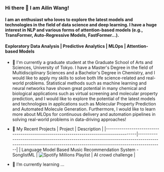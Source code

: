 ### Hi there 👋 I am Ailin Wang!
#### I am an enthusiast who loves to explore the latest models and technologies in the field of data science and deep learning. I have a huge interest in NLP and various forms of attention-based models (e.g., TransFormer, Auto-Regressive Models, FastFormer...).
#### Exploratory Data Analysis | Predictive Analytics | MLOps | Attention-based Models
- 🌱 I'm currently a graduate student at the Graduate School of Arts and Sciences, University of Tokyo. I have a Master's Degree in the field of Multidisciplinary Sciences and a Bachelor's Degree in Chemistry, and I would like to apply my skills to solve both life science-related and real-world problems.
Statistical methods such as machine learning and neural networks have shown great potential in many chemical and biological applications such as virtual screening and molecular property prediction, and I would like to explore the potential of the latest models and technologies in applications such as 
Molecular Property Prediction and Automated Molecule Generation. Furthermore, I would like to learn more about MLOps for continuous delivery and automation pipelines in solving real-world problems in data-driving approaches!

- 🔭 My Recent Projects
| Project                                                                                  | Description                                                                                                                                                    |
|------------------------------------------------------------------------------------------|----------------------------------------------------------------------------------------------------------------------------------------------------------------|
| Language Model Based Music Recommendation System - SonglistML                            | ![Spotify Millions Playlist \| AI crowd challenge](https://www.aicrowd.com/challenges/spotify-million-playlist-dataset-challenge)                              |

- 🌱 I’m currently learning ...
  
<!--
**bunnythecat/bunnythecat** is a ✨ _special_ ✨ repository because its `README.md` (this file) appears on your GitHub profile.

- 💬 Mandarine Chinese / English / Japanese
- 😄 Pronouns: She/Her
- ⚡ Fun fact: I'm huge coffee nerd. My favorite band is Men I Trust!
-->

